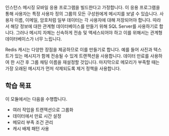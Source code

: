 인스턴스 메시징 모바일 응용 프로그램을 빌드한다고 가정합니다. 이 응용 프로그램을 통해 사용자는 특정 사용자 정의 그룹의 모든 구성원에게 메시지를 보낼 수 있습니다. 사용자 이름, 이메일, 암호처럼 일부 데이터는 각 사용자에 대해 저장되어야 합니다. 따라서 해당 정보에 대한 관계형 데이터베이스를 만들기 위해 SQL Server를 사용하기로 합니다. 그러나 메시지 자체는 신속하게 전송 및 액세스되어야 하고 이를 위해서는 관계형 데이터베이스가 너무 느립니다.

Redis 캐시는 다양한 장점을 제공하므로 이를 만들기로 합니다. 예를 들어 사진과 텍스트가 있는 메시지가 함께 전송될 수 있게 트랜잭션을 사용합니다. 데이터 만료를 사용하여 한 시간 후 그룹 채팅 이름을 재설정할 것입니다. 마지막으로 메모리가 부족할 때는 가장 오래된 메시지가 먼저 삭제되도록 제거 정책을 사용합니다.

## <a name="learning-objectives"></a>학습 목표

이 모듈에서는 다음을 수행합니다.
- 여러 작업을 트랜잭션으로 그룹화
- 데이터에서 만료 시간 설정
- 메모리 부족 조건 관리
- 캐시 배제 패턴 사용



